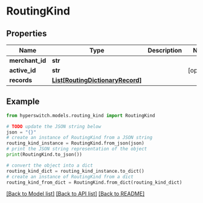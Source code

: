 # RoutingKind


## Properties

Name | Type | Description | Notes
------------ | ------------- | ------------- | -------------
**merchant_id** | **str** |  | 
**active_id** | **str** |  | [optional] 
**records** | [**List[RoutingDictionaryRecord]**](RoutingDictionaryRecord.md) |  | 

## Example

```python
from hyperswitch.models.routing_kind import RoutingKind

# TODO update the JSON string below
json = "{}"
# create an instance of RoutingKind from a JSON string
routing_kind_instance = RoutingKind.from_json(json)
# print the JSON string representation of the object
print(RoutingKind.to_json())

# convert the object into a dict
routing_kind_dict = routing_kind_instance.to_dict()
# create an instance of RoutingKind from a dict
routing_kind_from_dict = RoutingKind.from_dict(routing_kind_dict)
```
[[Back to Model list]](../README.md#documentation-for-models) [[Back to API list]](../README.md#documentation-for-api-endpoints) [[Back to README]](../README.md)


